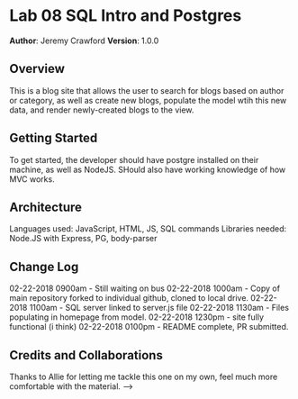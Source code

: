 # Lab 08 SQL Intro and Postgres

**Author**: Jeremy Crawford
**Version**: 1.0.0 

## Overview
This is a blog site that allows the user to search for blogs based on author or category, as well as create new blogs, populate the model wtih this new data, and render newly-created blogs to the view.

## Getting Started
To get started, the developer should have postgre installed on their machine, as well as NodeJS. SHould also have working knowledge of how MVC works.

## Architecture
Languages used: JavaScript, HTML, JS, SQL commands
Libraries needed: Node.JS with Express, PG, body-parser

## Change Log
02-22-2018 0900am - Still waiting on bus
02-22-2018 1000am - Copy of main repository forked to individual github, cloned to local drive.
02-22-2018 1100am - SQL server linked to server.js file
02-22-2018 1130am - Files populating in homepage from model.
02-22-2018 1230pm - site fully functional (i think)
02-22-2018 0100pm - README complete, PR submitted.

## Credits and Collaborations
Thanks to Allie for letting me tackle this one on my own, feel much more comfortable with the material.
-->